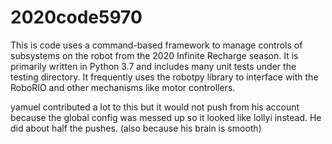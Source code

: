 # 2020code5970
This is code uses a command-based framework to manage controls of subsystems on the robot from the 2020 Infinite Recharge season. It is primarily written in Python 3.7 and includes many unit tests under the testing directory. It frequently uses the robotpy library to interface with the RoboRIO and other mechanisms like motor controllers.

yamuel contributed a lot to this but it would not push from his account because the global config was messed up
so it looked like lollyi instead. He did about half the pushes. 
(also because his brain is smooth)
